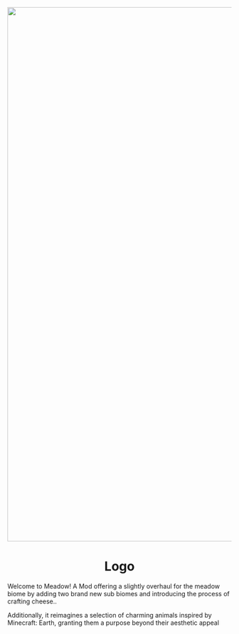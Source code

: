 <p align="center"><img src="https://imgur.com/ZIIuRj3.png" width="1200"></p>
<h1 align="center">Logo  <br>
</h1>

<p>Welcome to Meadow! A Mod offering a slightly overhaul for the meadow biome by adding two brand new sub biomes and introducing the process of crafting cheese..</p>

<p>Additionally, it reimagines a selection of charming animals inspired by Minecraft: Earth, granting them a purpose beyond their aesthetic appeal</p>


